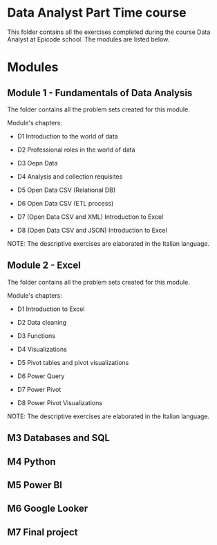 # Data Analyst Part Time course

This folder contains all the exercises completed during the course Data Analyst at Epicode school.
The modules are listed below.

# Modules

## Module 1 - Fundamentals of Data Analysis

The folder contains all the problem sets created for this module.

Module's chapters:

- D1  Introduction to the world of data

- D2  Professional roles in the world of data

- D3  Oepn Data

- D4  Analysis and collection requisites

- D5  Open Data CSV (Relational DB)

- D6  Open Data CSV (ETL process)

- D7  (Open Data CSV and XML) Introduction to Excel

- D8  (Open Data CSV and JSON) Introduction to Excel

NOTE: The descriptive exercises are elaborated in the Italian language.

## Module 2 - Excel

The folder contains all the problem sets created for this module.

Module's chapters:

- D1  Introduction to Excel

- D2  Data cleaning

- D3  Functions

- D4  Visualizations

- D5  Pivot tables and pivot visualizations

- D6  Power Query

- D7  Power Pivot

- D8  Power Pivot Visualizations

NOTE: The descriptive exercises are elaborated in the Italian language.

## M3 Databases and SQL

## M4 Python

## M5 Power BI

## M6 Google Looker

## M7 Final project
